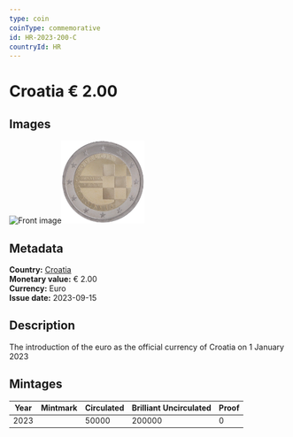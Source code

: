 ```yaml
---
type: coin
coinType: commemorative
id: HR-2023-200-C
countryId: HR
---
```


# Croatia € 2.00

## Images

<img src="../../Images/common-2007-200.webp" height="150" alt="Front image"><img src="Images/HR-2023-200.webp" height="150" alt="Back image">

## Metadata

**Country:** [Croatia](../../Countries/Croatia/index.md)\
**Monetary value:** € 2.00\
**Currency:** Euro\
**Issue date:** 2023-09-15

## Description
The introduction of the euro as the official currency of Croatia on 1 January 2023

## Mintages

| Year | Mintmark | Circulated | Brilliant Uncirculated | Proof |
| ---- | -------- | ---------- | ---------------------- | ----- |
| 2023 |          | 50000      | 200000                 | 0     |
